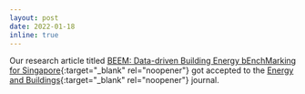 ```yaml
---
layout: post
date: 2022-01-18
inline: true
---
```


Our research article titled [BEEM: Data-driven Building Energy bEnchMarking for Singapore](https://www.sciencedirect.com/science/article/abs/pii/S0378778822000408){:target="_blank" rel="noopener"} got accepted to the [Energy and Buildings](https://www.sciencedirect.com/journal/energy-and-buildings){:target="_blank" rel="noopener"} journal.
